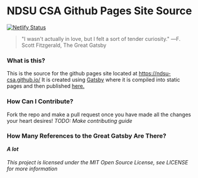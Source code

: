 # NDSU CSA Github Pages Site Source
[![Netlify Status](https://api.netlify.com/api/v1/badges/9d32d6ba-e828-4dd1-8ff5-297d498cd914/deploy-status)](https://app.netlify.com/sites/hardcore-euclid-08c8db/deploys)

> "I wasn't actually in love, but I felt a sort of tender curiosity."
> ―F. Scott Fitzgerald, The Great Gatsby 

### What is this?

This is the source for the github pages site located at https://ndsu-csa.github.io/
It is created using [Gatsby](https://www.gatsbyjs.org) where it is compiled into static pages and then published [here.](https://github.com/NDSU-CSA/ndsu-csa.github.io)

### How Can I Contribute?

Fork the repo and make a pull request once you have made all the changes your heart desires!
*TODO: Make contributing guide*

### How Many References to the Great Gatsby Are There?

***A lot***

###### This project is licensed under the MIT Open Source License, see LICENSE for more information